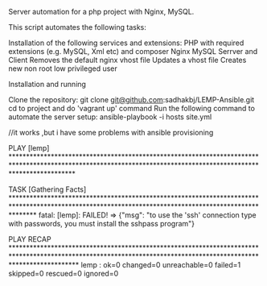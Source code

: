Server automation for a php project with Nginx, MySQL.

This script automates the following tasks:

Installation of the following services and extensions:
PHP with required extensions (e.g. MySQL, Xml etc) and composer
Nginx
MySQL Serrver and Client
Removes the default nginx vhost file
Updates a vhost file
Creates new non root low privileged user


Installation and running

Clone the repository: git clone git@github.com:sadhakbj/LEMP-Ansible.git
cd to project and do 'vagrant up' command
Run the following command to automate the server setup: ansible-playbook -i hosts site.yml

//it works ,but i have some problems with ansible provisioning 

PLAY [lemp] *****************************************************************************************************************************************************************

TASK [Gathering Facts] ******************************************************************************************************************************************************
fatal: [lemp]: FAILED! => {"msg": "to use the 'ssh' connection type with passwords, you must install the sshpass program"}

PLAY RECAP ******************************************************************************************************************************************************************
lemp                       : ok=0    changed=0    unreachable=0    failed=1    skipped=0    rescued=0    ignored=0   
